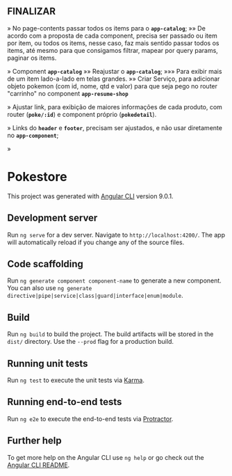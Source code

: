 ## FINALIZAR

» No page-contents passar todos os items para o **`app-catalog`**;
  »» De acordo com a proposta de cada component, precisa ser passado ou item por item, ou todos os items, nesse caso, faz mais sentido passar todos os items, até mesmo para que consigamos filtrar, mapear por query params, paginar os items.

» Component **`app-catalog`**
  »» Reajustar o **`app-catalog`**;
    »»» Para exibir mais de um item lado-a-lado em telas grandes.
  »» Criar Serviço, para adicionar objeto pokemon (com id, nome, qtd e valor) para que seja pego no router "carrinho" no component **`app-resume-shop`**

» Ajustar link, para exibição de maiores informações de cada produto, com router (**`poke/:id`**) e component próprio (**`pokedetail`**).

» Links do **`header`** e **`footer`**, precisam ser ajustados, e não usar diretamente no **`app-component`**;

» 


# Pokestore

This project was generated with [Angular CLI](https://github.com/angular/angular-cli) version 9.0.1.

## Development server

Run `ng serve` for a dev server. Navigate to `http://localhost:4200/`. The app will automatically reload if you change any of the source files.

## Code scaffolding

Run `ng generate component component-name` to generate a new component. You can also use `ng generate directive|pipe|service|class|guard|interface|enum|module`.

## Build

Run `ng build` to build the project. The build artifacts will be stored in the `dist/` directory. Use the `--prod` flag for a production build.

## Running unit tests

Run `ng test` to execute the unit tests via [Karma](https://karma-runner.github.io).

## Running end-to-end tests

Run `ng e2e` to execute the end-to-end tests via [Protractor](http://www.protractortest.org/).

## Further help

To get more help on the Angular CLI use `ng help` or go check out the [Angular CLI README](https://github.com/angular/angular-cli/blob/master/README.md).
